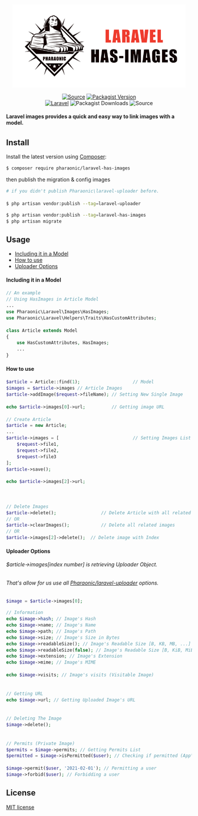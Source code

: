 <p align="center"><a href="https://pharaonic.io" target="_blank"><img src="https://raw.githubusercontent.com/Pharaonic/logos/main/has-images.jpg" width="470"></a></p>

<p align="center">
<a href="https://github.com/Pharaonic/laravel-has-images" target="_blank"><img src="http://img.shields.io/badge/source-pharaonic/laravel--has--images-blue.svg?style=flat-square" alt="Source"></a> <a href="https://packagist.org/packages/pharaonic/laravel-has-images" target="_blank"><img src="https://img.shields.io/packagist/v/pharaonic/laravel-has-images?style=flat-square" alt="Packagist Version"></a><br>
<a href="https://laravel.com" target="_blank"><img src="https://img.shields.io/badge/Laravel->=6.0-red.svg?style=flat-square" alt="Laravel"></a> <img src="https://img.shields.io/packagist/dt/pharaonic/laravel-has-images?style=flat-square" alt="Packagist Downloads"> <img src="http://img.shields.io/badge/license-MIT-brightgreen.svg?style=flat-square" alt="Source">
</p>


#### Laravel images provides a quick and easy way to link images with a model.

###### 



## Install

Install the latest version using [Composer](https://getcomposer.org/):

```bash
$ composer require pharaonic/laravel-has-images
```

then publish the migration & config images
```bash
# if you didn't publish Pharaonic\laravel-uploader before.

$ php artisan vendor:publish --tag=laravel-uploader
```

```bash
$ php artisan vendor:publish --tag=laravel-has-images
$ php artisan migrate
```



## Usage
- [Including it in a Model](#INC)
- [How to use](#HTU)
- [Uploader Options](#UP)




<a name="INC"></a>

#### Including it in a Model
```php
// An example
// Using HasImages in Article Model
...
use Pharaonic\Laravel\Images\HasImages;
use Pharaonic\Laravel\Helpers\Traits\HasCustomAttributes;

class Article extends Model
{
    use HasCustomAttributes, HasImages;
    ...
}
```



<a name="HTU"></a>

#### How to use

```php
$article = Article::find(1); 					// Model
$images = $article->images // Article Images
$article->addImage($request->fileName);	// Setting New Single Image

echo $article->images[0]->url; 	        // Getting image URL

// Create Article
$article = new Article;
...
$article->images = [							// Setting Images List
	$request->file1,
	$request->file2,
	$request->file3
];
$article->save();

echo $article->images[2]->url;



// Delete Images
$article->delete(); 				// Delete Article with all related images
// OR
$article->clearImages();			// Delete all related images
// OR
$article->images[2]->delete();	// Delete image with Index

```



<a name="UP"></a>

#### Uploader Options

###### $article->images[index number] is retrieving Uploader Object.

###### That's allow for us use all [Pharaonic/laravel-uploader](https://github.com/Pharaonic/laravel-uploader) options.



```php
$image = $article->images[0];
```
```php
// Information
echo $image->hash; // Image's Hash
echo $image->name; // Image's Name
echo $image->path; // Image's Path
echo $image->size; // Image's Size in Bytes
echo $image->readableSize(); // Image's Readable Size [B, KB, MB, ...] (1000)
echo $image->readableSize(false); // Image's Readable Size [B, KiB, MiB, ...] (1024)
echo $image->extension; // Image's Extension
echo $image->mime; // Image's MIME

echo $image->visits; // Image's visits (Visitable Image)


// Getting URL
echo $image->url; // Getting Uploaded Image's URL


// Deleting The Image
$image->delete();


// Permits (Private Image)
$permits = $image->permits; // Getting Permits List
$permitted = $image->isPermitted($user); // Checking if permitted (App\User)

$image->permit($user, '2021-02-01'); // Permitting a user
$image->forbid($user); // Forbidding a user
```





## License

[MIT license](LICENSE.md)
